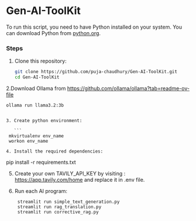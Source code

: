 # Gen-AI-ToolKit

To run this script, you need to have Python installed on your system. You can download Python from [python.org](https://www.python.org/downloads/).

### Steps

1. Clone this repository:

   ```bash
   git clone https://github.com/puja-chaudhury/Gen-AI-ToolKit.git
   cd Gen-AI-ToolKit
   
2.Download Ollama from https://github.com/ollama/ollama?tab=readme-ov-file

  ```
  ollama run llama3.2:3b


3. Create python environment:
   
     ```
   mkvirtualenv env_name
   workon env_name

4. Install the required dependencies:

   ```
   pip install -r requirements.txt
   
5. Create your own TAVILY_API_KEY by visiting : https://app.tavily.com/home and replace it in .env file.

6. Run each AI program:

   ```
    streamlit run simple_text_generation.py
    streamlit run rag_translation.py
    streamlit run corrective_rag.py
